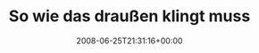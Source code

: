 ---
retweeted: false
source: <a href="http://twitter.com" rel="nofollow">Twitter Web Client</a>
entities:
  hashtags:
  - text: fussball
    indices:
    - '72'
    - '81'
  symbols: []
  user_mentions: []
  urls: []
display_text_range:
- '0'
- '120'
favorite_count: '0'
id_str: '843631926'
truncated: false
retweet_count: '0'
id: '843631926'
created_at: Wed Jun 25 21:31:16 +0000 2008
favorited: false
full_text: 'So wie das draußen klingt muss es bei allen ins Fenster geregnet haben.
  #fussball werd ich wahrscheinlich nie verstehen.'
lang: de
tags:
- fussball
- pesos:twitter
date: '2008-06-25T21:31:16+00:00'
src: https://twitter.com/bascht/status/843631926
original_url: https://twitter.com/bascht/status/843631926
type: twitter_tweet
text: 'So wie das draußen klingt muss es bei allen ins Fenster geregnet haben. #fussball
  werd ich wahrscheinlich nie verstehen.'
title: 'So wie das draußen klingt muss '

---